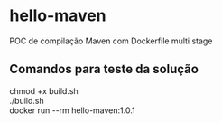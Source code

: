 # hello-maven
POC de compilação Maven com Dockerfile multi stage

## Comandos para teste da solução 
chmod +x build.sh  
./build.sh  
docker run --rm hello-maven:1.0.1  
